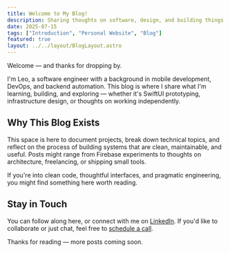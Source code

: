 ```yaml
---
title: Welcome to My Blog!
description: Sharing thoughts on software, design, and building things that last
date: 2025-07-15
tags: ["Introduction", "Personal Website", "Blog"]
featured: true
layout: ../../layout/BlogLayout.astro
---
```


Welcome — and thanks for dropping by.

I'm Leo, a software engineer with a background in mobile development, DevOps, and backend automation. This blog is where I share what I'm learning, building, and exploring — whether it's SwiftUI prototyping, infrastructure design, or thoughts on working independently.

## Why This Blog Exists

This space is here to document projects, break down technical topics, and reflect on the process of building systems that are clean, maintainable, and useful. Posts might range from Firebase experiments to thoughts on architecture, freelancing, or shipping small tools.

If you're into clean code, thoughtful interfaces, and pragmatic engineering, you might find something here worth reading.

## Stay in Touch

You can follow along here, or connect with me on [LinkedIn](https://linkedin.com/in/leopoldlemmermann). If you'd like to collaborate or just chat, feel free to [schedule a call](/services#schedule-a-call).

Thanks for reading — more posts coming soon.